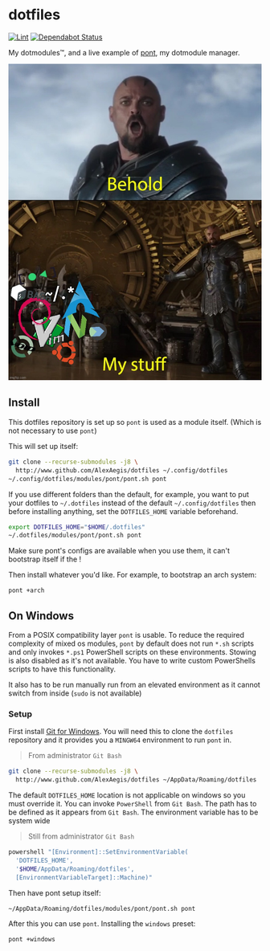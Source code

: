 # dotfiles

[![Lint](https://github.com/AlexAegis/dotfiles/workflows/Lint/badge.svg)](https://github.com/AlexAegis/dotfiles/actions?query=workflow%3ALint)
[![Dependabot Status](https://api.dependabot.com/badges/status?host=github&repo=AlexAegis/dotfiles)](https://dependabot.com)

My dotmodules™, and a live example of
[pont](https://github.com/alexaegis/pont), my dotmodule manager.

[![my_stuff](./docs/images/behold_dotfiles.jpg)](./modules)

## Install

This dotfiles repository is set up so `pont` is used as a module itself.
(Which is not necessary to use `pont`)

This will set up itself:

```sh
git clone --recurse-submodules -j8 \
  http://www.github.com/AlexAegis/dotfiles ~/.config/dotfiles
~/.config/dotfiles/modules/pont/pont.sh pont
```

If you use different folders than the default, for example, you want to
put your dotfiles to `~/.dotfiles` instead of the default `~/.config/dotfiles`
then before installing anything, set the `DOTFILES_HOME` variable beforehand.

```sh
export DOTFILES_HOME="$HOME/.dotfiles"
~/.dotfiles/modules/pont/pont.sh pont
```

Make sure pont's configs are available when you use them, it can't bootstrap
itself if the !

Then install whatever you'd like. For example, to bootstrap an arch system:

```sh
pont +arch
```

## On Windows

From a POSIX compatibility layer `pont` is usable. To reduce the required
complexity of mixed os modules, `pont` by default does not run `*.sh`
scripts and only invokes `*.ps1` PowerShell scripts on these environments.
Stowing is also disabled as it's not available. You have to write custom
PowerShells scripts to have this functionality.

It also has to be run manually run from an elevated environment as it cannot
switch from inside (`sudo` is not available)

### Setup

First install [Git for Windows](https://git-scm.com/download/win).
You will need this to clone the `dotfiles` repository and it provides you a
`MINGW64` environment to run `pont` in.

> From administrator `Git Bash`

```sh
git clone --recurse-submodules -j8 \
  http://www.github.com/AlexAegis/dotfiles ~/AppData/Roaming/dotfiles
```

The default `DOTFILES_HOME` location is not applicable on windows so you must
override it. You can invoke `PowerShell` from `Git Bash`.
The path has to be defined as it appears from `Git Bash`.
The environment variable has to be system wide

> Still from administrator `Git Bash`

```sh
powershell "[Environment]::SetEnvironmentVariable(
  'DOTFILES_HOME',
  '$HOME/AppData/Roaming/dotfiles',
  [EnvironmentVariableTarget]::Machine)"
```

Then have pont setup itself:

```sh
~/AppData/Roaming/dotfiles/modules/pont/pont.sh pont
```

After this you can use `pont`. Installing the `windows` preset:

```sh
pont +windows
```

